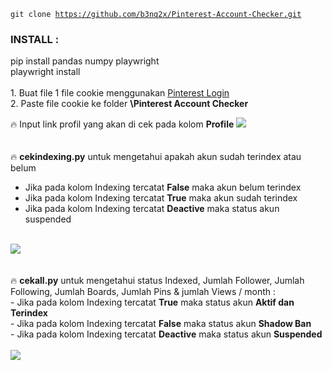 <code>git clone https://github.com/b3nq2x/Pinterest-Account-Checker.git</code>
<h3>INSTALL :</h3>
pip install pandas numpy playwright<br>
playwright install
<br><br>
1. Buat file 1 file cookie menggunakan <a href="https://github.com/b3nq2x/Pinterest-Login">Pinterest Login</a><br>
2. Paste file cookie ke folder <b>\Pinterest Account Checker</b><br>


🔥 Input link profil yang akan di cek pada kolom <b>Profile</b>
<img src="https://blogger.googleusercontent.com/img/a/AVvXsEhNwuwkFXAL0_4Ire3LxCXJ_3PwN_mn9UYgrRpt7HztZpbt7IpzAjsdGVRN7rdArPN8VMCaMeJ9-Bat0EJxO_wk73xNEpEauhxb-77nG583jaDxQ17DNgAzKOEYjzhdGNinQFa_SwMMjCv4SYH3a1V4h06uKquXUhG-miyHzoEYTqfj2yr21LQ8Cqtq3och"/>
<br><br><br>
🔥 <b>cekindexing.py</b> untuk mengetahui apakah akun sudah terindex atau belum<br>
- Jika pada kolom Indexing tercatat <b>False</b> maka akun belum terindex<br>
- Jika pada kolom Indexing tercatat <b>True</b> maka akun sudah terindex<br>
- Jika pada kolom Indexing tercatat <b>Deactive</b> maka status akun suspended<br>
<br>
<img src="https://blogger.googleusercontent.com/img/a/AVvXsEjQI35vmY36ScBg2aLeXa91vvXPxb3sCaFIXUYbmTgvKHcJqvbg3cadKnIBZgb-3dF0gXTVLR0JtgNONhNz3i6CSYCXe0sMMo4I_VQFZEYmTB-3NC_M9JQpCOABgw9r9v2VsMAnjyMqpAlEGD0850fA-IJPlmEDnAtRl9nm61rHmmuCmFuiuGE1ItYpdg_f"/>
<br><br><br>
🔥 <b>cekall.py</b> untuk mengetahui status Indexed, Jumlah Follower, Jumlah	Following, Jumlah Boards, Jumlah Pins & jumlah Views / month :<br>
- Jika pada kolom Indexing tercatat <b>True</b> maka status akun <b>Aktif dan Terindex</b><br>  
- Jika pada kolom Indexing tercatat <b>False</b> maka status akun <b>Shadow Ban</b><br>  
- Jika pada kolom Indexing tercatat <b>Deactive</b> maka status akun <b>Suspended</b><br>  
<br>
<img src="https://blogger.googleusercontent.com/img/a/AVvXsEj8XkxEwdz1fGLAiUq14cKoG0PBsPtblYiV3Q71zIIvSbAgI6wTPImuMNliJamc2Tq9gZESvopAcBf2if4EN1RgplD15dGcws0BlnRPQ6CCgDDFS2AtmVjE2Zwh1iz4qcrrZODkbFDcRZ2TjtmFc8vZGXk8TM8SHgsOpIMGPLAcgHoG6iTO8mVCuvwlXI0L"/>